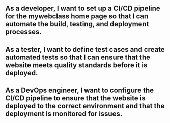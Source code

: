 ## As a developer, I want to set up a CI/CD pipeline for the mywebclass home page so that I can automate the build, testing, and deployment processes.
## As a tester, I want to define test cases and create automated tests so that I can ensure that the website meets quality standards before it is deployed.
## As a DevOps engineer, I want to configure the CI/CD pipeline to ensure that the website is deployed to the correct environment and that the deployment is monitored for issues.
